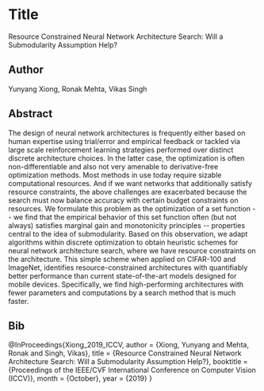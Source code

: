 # Title
Resource Constrained Neural Network Architecture Search: Will a Submodularity Assumption Help?

## Author
Yunyang Xiong, Ronak Mehta, Vikas Singh

## Abstract
The design of neural network architectures is frequently either based on human expertise using trial/error and empirical feedback or tackled via large scale reinforcement learning strategies performed over distinct discrete architecture choices. In the latter case, the optimization is often non-differentiable and also not very amenable to derivative-free optimization methods. Most methods in use today require sizable computational resources. And if we want networks that additionally satisfy resource constraints, the above challenges are exacerbated because the search must now balance accuracy with certain budget constraints on resources. We formulate this problem as the optimization of a set function -- we find that the empirical behavior of this set function often (but not always) satisfies marginal gain and monotonicity principles -- properties central to the idea of submodularity. Based on this observation, we adapt algorithms within discrete optimization to obtain heuristic schemes for neural network architecture search, where we have resource constraints on the architecture. This simple scheme when applied on CIFAR-100 and ImageNet, identifies resource-constrained architectures with quantifiably better performance than current state-of-the-art models designed for mobile devices. Specifically, we find high-performing architectures with fewer parameters and computations by a search method that is much faster.


## Bib
@InProceedings{Xiong_2019_ICCV,
author = {Xiong, Yunyang and Mehta, Ronak and Singh, Vikas},
title = {Resource Constrained Neural Network Architecture Search: Will a Submodularity Assumption Help?},
booktitle = {Proceedings of the IEEE/CVF International Conference on Computer Vision (ICCV)},
month = {October},
year = {2019}
}